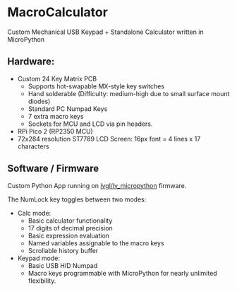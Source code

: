 # MacroCalculator

Custom Mechanical USB Keypad + Standalone Calculator written in MicroPython

## Hardware:

* Custom 24 Key Matrix PCB
    * Supports hot-swapable MX-style key switches
    * Hand solderable (Difficulty: medium-high due to small surface mount diodes)
    * Standard PC Numpad Keys
    * 7 extra macro keys
    * Sockets for MCU and LCD via pin headers.
* RPi Pico 2 (RP2350 MCU)
* 72x284 resolution ST7789 LCD Screen: 16px font = 4 lines x 17 characters

## Software / Firmware

Custom Python App running on [lvgl/lv_micropython](https://github.com/lvgl/lv_micropython) firmware.

The NumLock key toggles between two modes:

* Calc mode:
  * Basic calculator functionality
  * 17 digits of decimal precision
  * Basic expression evaluation
  * Named variables assignable to the macro keys
  * Scrollable history buffer
* Keypad mode:
  * Basic USB HID Numpad
  * Macro keys programmable with MicroPython for nearly unlimited flexibility.
